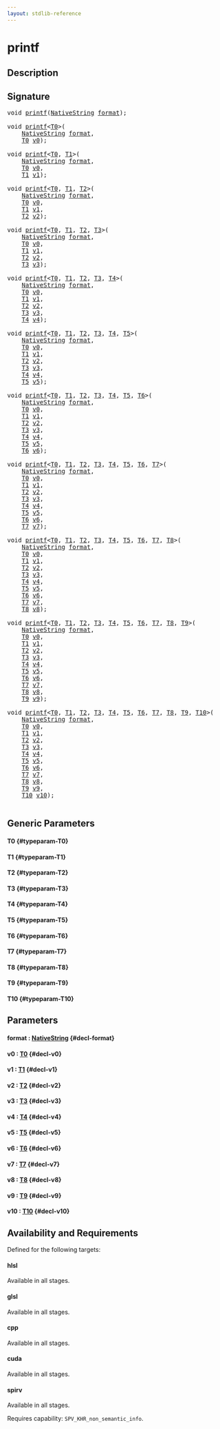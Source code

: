 ```yaml
---
layout: stdlib-reference
---
```


# printf

## Description





## Signature 

<pre>
void <a href="/stdlib-reference/global-decls/printf">printf</a>(<a href="/stdlib-reference/types/NativeString/index">NativeString</a> <a href="/stdlib-reference/global-decls/printf#decl-format" class="code_param">format</a>);

void <a href="/stdlib-reference/global-decls/printf">printf</a>&lt;<a href="/stdlib-reference/global-decls/printf#typeparam-T0" class="code_type">T0</a>&gt;(
    <a href="/stdlib-reference/types/NativeString/index">NativeString</a> <a href="/stdlib-reference/global-decls/printf#decl-format" class="code_param">format</a>,
    <a href="/stdlib-reference/global-decls/printf#typeparam-T0" class="code_type">T0</a> <a href="/stdlib-reference/global-decls/printf#decl-v0" class="code_param">v0</a>);

void <a href="/stdlib-reference/global-decls/printf">printf</a>&lt;<a href="/stdlib-reference/global-decls/printf#typeparam-T0" class="code_type">T0</a>, <a href="/stdlib-reference/global-decls/printf#typeparam-T1" class="code_type">T1</a>&gt;(
    <a href="/stdlib-reference/types/NativeString/index">NativeString</a> <a href="/stdlib-reference/global-decls/printf#decl-format" class="code_param">format</a>,
    <a href="/stdlib-reference/global-decls/printf#typeparam-T0" class="code_type">T0</a> <a href="/stdlib-reference/global-decls/printf#decl-v0" class="code_param">v0</a>,
    <a href="/stdlib-reference/global-decls/printf#typeparam-T1" class="code_type">T1</a> <a href="/stdlib-reference/global-decls/printf#decl-v1" class="code_param">v1</a>);

void <a href="/stdlib-reference/global-decls/printf">printf</a>&lt;<a href="/stdlib-reference/global-decls/printf#typeparam-T0" class="code_type">T0</a>, <a href="/stdlib-reference/global-decls/printf#typeparam-T1" class="code_type">T1</a>, <a href="/stdlib-reference/global-decls/printf#typeparam-T2" class="code_type">T2</a>&gt;(
    <a href="/stdlib-reference/types/NativeString/index">NativeString</a> <a href="/stdlib-reference/global-decls/printf#decl-format" class="code_param">format</a>,
    <a href="/stdlib-reference/global-decls/printf#typeparam-T0" class="code_type">T0</a> <a href="/stdlib-reference/global-decls/printf#decl-v0" class="code_param">v0</a>,
    <a href="/stdlib-reference/global-decls/printf#typeparam-T1" class="code_type">T1</a> <a href="/stdlib-reference/global-decls/printf#decl-v1" class="code_param">v1</a>,
    <a href="/stdlib-reference/global-decls/printf#typeparam-T2" class="code_type">T2</a> <a href="/stdlib-reference/global-decls/printf#decl-v2" class="code_param">v2</a>);

void <a href="/stdlib-reference/global-decls/printf">printf</a>&lt;<a href="/stdlib-reference/global-decls/printf#typeparam-T0" class="code_type">T0</a>, <a href="/stdlib-reference/global-decls/printf#typeparam-T1" class="code_type">T1</a>, <a href="/stdlib-reference/global-decls/printf#typeparam-T2" class="code_type">T2</a>, <a href="/stdlib-reference/global-decls/printf#typeparam-T3" class="code_type">T3</a>&gt;(
    <a href="/stdlib-reference/types/NativeString/index">NativeString</a> <a href="/stdlib-reference/global-decls/printf#decl-format" class="code_param">format</a>,
    <a href="/stdlib-reference/global-decls/printf#typeparam-T0" class="code_type">T0</a> <a href="/stdlib-reference/global-decls/printf#decl-v0" class="code_param">v0</a>,
    <a href="/stdlib-reference/global-decls/printf#typeparam-T1" class="code_type">T1</a> <a href="/stdlib-reference/global-decls/printf#decl-v1" class="code_param">v1</a>,
    <a href="/stdlib-reference/global-decls/printf#typeparam-T2" class="code_type">T2</a> <a href="/stdlib-reference/global-decls/printf#decl-v2" class="code_param">v2</a>,
    <a href="/stdlib-reference/global-decls/printf#typeparam-T3" class="code_type">T3</a> <a href="/stdlib-reference/global-decls/printf#decl-v3" class="code_param">v3</a>);

void <a href="/stdlib-reference/global-decls/printf">printf</a>&lt;<a href="/stdlib-reference/global-decls/printf#typeparam-T0" class="code_type">T0</a>, <a href="/stdlib-reference/global-decls/printf#typeparam-T1" class="code_type">T1</a>, <a href="/stdlib-reference/global-decls/printf#typeparam-T2" class="code_type">T2</a>, <a href="/stdlib-reference/global-decls/printf#typeparam-T3" class="code_type">T3</a>, <a href="/stdlib-reference/global-decls/printf#typeparam-T4" class="code_type">T4</a>&gt;(
    <a href="/stdlib-reference/types/NativeString/index">NativeString</a> <a href="/stdlib-reference/global-decls/printf#decl-format" class="code_param">format</a>,
    <a href="/stdlib-reference/global-decls/printf#typeparam-T0" class="code_type">T0</a> <a href="/stdlib-reference/global-decls/printf#decl-v0" class="code_param">v0</a>,
    <a href="/stdlib-reference/global-decls/printf#typeparam-T1" class="code_type">T1</a> <a href="/stdlib-reference/global-decls/printf#decl-v1" class="code_param">v1</a>,
    <a href="/stdlib-reference/global-decls/printf#typeparam-T2" class="code_type">T2</a> <a href="/stdlib-reference/global-decls/printf#decl-v2" class="code_param">v2</a>,
    <a href="/stdlib-reference/global-decls/printf#typeparam-T3" class="code_type">T3</a> <a href="/stdlib-reference/global-decls/printf#decl-v3" class="code_param">v3</a>,
    <a href="/stdlib-reference/global-decls/printf#typeparam-T4" class="code_type">T4</a> <a href="/stdlib-reference/global-decls/printf#decl-v4" class="code_param">v4</a>);

void <a href="/stdlib-reference/global-decls/printf">printf</a>&lt;<a href="/stdlib-reference/global-decls/printf#typeparam-T0" class="code_type">T0</a>, <a href="/stdlib-reference/global-decls/printf#typeparam-T1" class="code_type">T1</a>, <a href="/stdlib-reference/global-decls/printf#typeparam-T2" class="code_type">T2</a>, <a href="/stdlib-reference/global-decls/printf#typeparam-T3" class="code_type">T3</a>, <a href="/stdlib-reference/global-decls/printf#typeparam-T4" class="code_type">T4</a>, <a href="/stdlib-reference/global-decls/printf#typeparam-T5" class="code_type">T5</a>&gt;(
    <a href="/stdlib-reference/types/NativeString/index">NativeString</a> <a href="/stdlib-reference/global-decls/printf#decl-format" class="code_param">format</a>,
    <a href="/stdlib-reference/global-decls/printf#typeparam-T0" class="code_type">T0</a> <a href="/stdlib-reference/global-decls/printf#decl-v0" class="code_param">v0</a>,
    <a href="/stdlib-reference/global-decls/printf#typeparam-T1" class="code_type">T1</a> <a href="/stdlib-reference/global-decls/printf#decl-v1" class="code_param">v1</a>,
    <a href="/stdlib-reference/global-decls/printf#typeparam-T2" class="code_type">T2</a> <a href="/stdlib-reference/global-decls/printf#decl-v2" class="code_param">v2</a>,
    <a href="/stdlib-reference/global-decls/printf#typeparam-T3" class="code_type">T3</a> <a href="/stdlib-reference/global-decls/printf#decl-v3" class="code_param">v3</a>,
    <a href="/stdlib-reference/global-decls/printf#typeparam-T4" class="code_type">T4</a> <a href="/stdlib-reference/global-decls/printf#decl-v4" class="code_param">v4</a>,
    <a href="/stdlib-reference/global-decls/printf#typeparam-T5" class="code_type">T5</a> <a href="/stdlib-reference/global-decls/printf#decl-v5" class="code_param">v5</a>);

void <a href="/stdlib-reference/global-decls/printf">printf</a>&lt;<a href="/stdlib-reference/global-decls/printf#typeparam-T0" class="code_type">T0</a>, <a href="/stdlib-reference/global-decls/printf#typeparam-T1" class="code_type">T1</a>, <a href="/stdlib-reference/global-decls/printf#typeparam-T2" class="code_type">T2</a>, <a href="/stdlib-reference/global-decls/printf#typeparam-T3" class="code_type">T3</a>, <a href="/stdlib-reference/global-decls/printf#typeparam-T4" class="code_type">T4</a>, <a href="/stdlib-reference/global-decls/printf#typeparam-T5" class="code_type">T5</a>, <a href="/stdlib-reference/global-decls/printf#typeparam-T6" class="code_type">T6</a>&gt;(
    <a href="/stdlib-reference/types/NativeString/index">NativeString</a> <a href="/stdlib-reference/global-decls/printf#decl-format" class="code_param">format</a>,
    <a href="/stdlib-reference/global-decls/printf#typeparam-T0" class="code_type">T0</a> <a href="/stdlib-reference/global-decls/printf#decl-v0" class="code_param">v0</a>,
    <a href="/stdlib-reference/global-decls/printf#typeparam-T1" class="code_type">T1</a> <a href="/stdlib-reference/global-decls/printf#decl-v1" class="code_param">v1</a>,
    <a href="/stdlib-reference/global-decls/printf#typeparam-T2" class="code_type">T2</a> <a href="/stdlib-reference/global-decls/printf#decl-v2" class="code_param">v2</a>,
    <a href="/stdlib-reference/global-decls/printf#typeparam-T3" class="code_type">T3</a> <a href="/stdlib-reference/global-decls/printf#decl-v3" class="code_param">v3</a>,
    <a href="/stdlib-reference/global-decls/printf#typeparam-T4" class="code_type">T4</a> <a href="/stdlib-reference/global-decls/printf#decl-v4" class="code_param">v4</a>,
    <a href="/stdlib-reference/global-decls/printf#typeparam-T5" class="code_type">T5</a> <a href="/stdlib-reference/global-decls/printf#decl-v5" class="code_param">v5</a>,
    <a href="/stdlib-reference/global-decls/printf#typeparam-T6" class="code_type">T6</a> <a href="/stdlib-reference/global-decls/printf#decl-v6" class="code_param">v6</a>);

void <a href="/stdlib-reference/global-decls/printf">printf</a>&lt;<a href="/stdlib-reference/global-decls/printf#typeparam-T0" class="code_type">T0</a>, <a href="/stdlib-reference/global-decls/printf#typeparam-T1" class="code_type">T1</a>, <a href="/stdlib-reference/global-decls/printf#typeparam-T2" class="code_type">T2</a>, <a href="/stdlib-reference/global-decls/printf#typeparam-T3" class="code_type">T3</a>, <a href="/stdlib-reference/global-decls/printf#typeparam-T4" class="code_type">T4</a>, <a href="/stdlib-reference/global-decls/printf#typeparam-T5" class="code_type">T5</a>, <a href="/stdlib-reference/global-decls/printf#typeparam-T6" class="code_type">T6</a>, <a href="/stdlib-reference/global-decls/printf#typeparam-T7" class="code_type">T7</a>&gt;(
    <a href="/stdlib-reference/types/NativeString/index">NativeString</a> <a href="/stdlib-reference/global-decls/printf#decl-format" class="code_param">format</a>,
    <a href="/stdlib-reference/global-decls/printf#typeparam-T0" class="code_type">T0</a> <a href="/stdlib-reference/global-decls/printf#decl-v0" class="code_param">v0</a>,
    <a href="/stdlib-reference/global-decls/printf#typeparam-T1" class="code_type">T1</a> <a href="/stdlib-reference/global-decls/printf#decl-v1" class="code_param">v1</a>,
    <a href="/stdlib-reference/global-decls/printf#typeparam-T2" class="code_type">T2</a> <a href="/stdlib-reference/global-decls/printf#decl-v2" class="code_param">v2</a>,
    <a href="/stdlib-reference/global-decls/printf#typeparam-T3" class="code_type">T3</a> <a href="/stdlib-reference/global-decls/printf#decl-v3" class="code_param">v3</a>,
    <a href="/stdlib-reference/global-decls/printf#typeparam-T4" class="code_type">T4</a> <a href="/stdlib-reference/global-decls/printf#decl-v4" class="code_param">v4</a>,
    <a href="/stdlib-reference/global-decls/printf#typeparam-T5" class="code_type">T5</a> <a href="/stdlib-reference/global-decls/printf#decl-v5" class="code_param">v5</a>,
    <a href="/stdlib-reference/global-decls/printf#typeparam-T6" class="code_type">T6</a> <a href="/stdlib-reference/global-decls/printf#decl-v6" class="code_param">v6</a>,
    <a href="/stdlib-reference/global-decls/printf#typeparam-T7" class="code_type">T7</a> <a href="/stdlib-reference/global-decls/printf#decl-v7" class="code_param">v7</a>);

void <a href="/stdlib-reference/global-decls/printf">printf</a>&lt;<a href="/stdlib-reference/global-decls/printf#typeparam-T0" class="code_type">T0</a>, <a href="/stdlib-reference/global-decls/printf#typeparam-T1" class="code_type">T1</a>, <a href="/stdlib-reference/global-decls/printf#typeparam-T2" class="code_type">T2</a>, <a href="/stdlib-reference/global-decls/printf#typeparam-T3" class="code_type">T3</a>, <a href="/stdlib-reference/global-decls/printf#typeparam-T4" class="code_type">T4</a>, <a href="/stdlib-reference/global-decls/printf#typeparam-T5" class="code_type">T5</a>, <a href="/stdlib-reference/global-decls/printf#typeparam-T6" class="code_type">T6</a>, <a href="/stdlib-reference/global-decls/printf#typeparam-T7" class="code_type">T7</a>, <a href="/stdlib-reference/global-decls/printf#typeparam-T8" class="code_type">T8</a>&gt;(
    <a href="/stdlib-reference/types/NativeString/index">NativeString</a> <a href="/stdlib-reference/global-decls/printf#decl-format" class="code_param">format</a>,
    <a href="/stdlib-reference/global-decls/printf#typeparam-T0" class="code_type">T0</a> <a href="/stdlib-reference/global-decls/printf#decl-v0" class="code_param">v0</a>,
    <a href="/stdlib-reference/global-decls/printf#typeparam-T1" class="code_type">T1</a> <a href="/stdlib-reference/global-decls/printf#decl-v1" class="code_param">v1</a>,
    <a href="/stdlib-reference/global-decls/printf#typeparam-T2" class="code_type">T2</a> <a href="/stdlib-reference/global-decls/printf#decl-v2" class="code_param">v2</a>,
    <a href="/stdlib-reference/global-decls/printf#typeparam-T3" class="code_type">T3</a> <a href="/stdlib-reference/global-decls/printf#decl-v3" class="code_param">v3</a>,
    <a href="/stdlib-reference/global-decls/printf#typeparam-T4" class="code_type">T4</a> <a href="/stdlib-reference/global-decls/printf#decl-v4" class="code_param">v4</a>,
    <a href="/stdlib-reference/global-decls/printf#typeparam-T5" class="code_type">T5</a> <a href="/stdlib-reference/global-decls/printf#decl-v5" class="code_param">v5</a>,
    <a href="/stdlib-reference/global-decls/printf#typeparam-T6" class="code_type">T6</a> <a href="/stdlib-reference/global-decls/printf#decl-v6" class="code_param">v6</a>,
    <a href="/stdlib-reference/global-decls/printf#typeparam-T7" class="code_type">T7</a> <a href="/stdlib-reference/global-decls/printf#decl-v7" class="code_param">v7</a>,
    <a href="/stdlib-reference/global-decls/printf#typeparam-T8" class="code_type">T8</a> <a href="/stdlib-reference/global-decls/printf#decl-v8" class="code_param">v8</a>);

void <a href="/stdlib-reference/global-decls/printf">printf</a>&lt;<a href="/stdlib-reference/global-decls/printf#typeparam-T0" class="code_type">T0</a>, <a href="/stdlib-reference/global-decls/printf#typeparam-T1" class="code_type">T1</a>, <a href="/stdlib-reference/global-decls/printf#typeparam-T2" class="code_type">T2</a>, <a href="/stdlib-reference/global-decls/printf#typeparam-T3" class="code_type">T3</a>, <a href="/stdlib-reference/global-decls/printf#typeparam-T4" class="code_type">T4</a>, <a href="/stdlib-reference/global-decls/printf#typeparam-T5" class="code_type">T5</a>, <a href="/stdlib-reference/global-decls/printf#typeparam-T6" class="code_type">T6</a>, <a href="/stdlib-reference/global-decls/printf#typeparam-T7" class="code_type">T7</a>, <a href="/stdlib-reference/global-decls/printf#typeparam-T8" class="code_type">T8</a>, <a href="/stdlib-reference/global-decls/printf#typeparam-T9" class="code_type">T9</a>&gt;(
    <a href="/stdlib-reference/types/NativeString/index">NativeString</a> <a href="/stdlib-reference/global-decls/printf#decl-format" class="code_param">format</a>,
    <a href="/stdlib-reference/global-decls/printf#typeparam-T0" class="code_type">T0</a> <a href="/stdlib-reference/global-decls/printf#decl-v0" class="code_param">v0</a>,
    <a href="/stdlib-reference/global-decls/printf#typeparam-T1" class="code_type">T1</a> <a href="/stdlib-reference/global-decls/printf#decl-v1" class="code_param">v1</a>,
    <a href="/stdlib-reference/global-decls/printf#typeparam-T2" class="code_type">T2</a> <a href="/stdlib-reference/global-decls/printf#decl-v2" class="code_param">v2</a>,
    <a href="/stdlib-reference/global-decls/printf#typeparam-T3" class="code_type">T3</a> <a href="/stdlib-reference/global-decls/printf#decl-v3" class="code_param">v3</a>,
    <a href="/stdlib-reference/global-decls/printf#typeparam-T4" class="code_type">T4</a> <a href="/stdlib-reference/global-decls/printf#decl-v4" class="code_param">v4</a>,
    <a href="/stdlib-reference/global-decls/printf#typeparam-T5" class="code_type">T5</a> <a href="/stdlib-reference/global-decls/printf#decl-v5" class="code_param">v5</a>,
    <a href="/stdlib-reference/global-decls/printf#typeparam-T6" class="code_type">T6</a> <a href="/stdlib-reference/global-decls/printf#decl-v6" class="code_param">v6</a>,
    <a href="/stdlib-reference/global-decls/printf#typeparam-T7" class="code_type">T7</a> <a href="/stdlib-reference/global-decls/printf#decl-v7" class="code_param">v7</a>,
    <a href="/stdlib-reference/global-decls/printf#typeparam-T8" class="code_type">T8</a> <a href="/stdlib-reference/global-decls/printf#decl-v8" class="code_param">v8</a>,
    <a href="/stdlib-reference/global-decls/printf#typeparam-T9" class="code_type">T9</a> <a href="/stdlib-reference/global-decls/printf#decl-v9" class="code_param">v9</a>);

void <a href="/stdlib-reference/global-decls/printf">printf</a>&lt;<a href="/stdlib-reference/global-decls/printf#typeparam-T0" class="code_type">T0</a>, <a href="/stdlib-reference/global-decls/printf#typeparam-T1" class="code_type">T1</a>, <a href="/stdlib-reference/global-decls/printf#typeparam-T2" class="code_type">T2</a>, <a href="/stdlib-reference/global-decls/printf#typeparam-T3" class="code_type">T3</a>, <a href="/stdlib-reference/global-decls/printf#typeparam-T4" class="code_type">T4</a>, <a href="/stdlib-reference/global-decls/printf#typeparam-T5" class="code_type">T5</a>, <a href="/stdlib-reference/global-decls/printf#typeparam-T6" class="code_type">T6</a>, <a href="/stdlib-reference/global-decls/printf#typeparam-T7" class="code_type">T7</a>, <a href="/stdlib-reference/global-decls/printf#typeparam-T8" class="code_type">T8</a>, <a href="/stdlib-reference/global-decls/printf#typeparam-T9" class="code_type">T9</a>, <a href="/stdlib-reference/global-decls/printf#typeparam-T10" class="code_type">T10</a>&gt;(
    <a href="/stdlib-reference/types/NativeString/index">NativeString</a> <a href="/stdlib-reference/global-decls/printf#decl-format" class="code_param">format</a>,
    <a href="/stdlib-reference/global-decls/printf#typeparam-T0" class="code_type">T0</a> <a href="/stdlib-reference/global-decls/printf#decl-v0" class="code_param">v0</a>,
    <a href="/stdlib-reference/global-decls/printf#typeparam-T1" class="code_type">T1</a> <a href="/stdlib-reference/global-decls/printf#decl-v1" class="code_param">v1</a>,
    <a href="/stdlib-reference/global-decls/printf#typeparam-T2" class="code_type">T2</a> <a href="/stdlib-reference/global-decls/printf#decl-v2" class="code_param">v2</a>,
    <a href="/stdlib-reference/global-decls/printf#typeparam-T3" class="code_type">T3</a> <a href="/stdlib-reference/global-decls/printf#decl-v3" class="code_param">v3</a>,
    <a href="/stdlib-reference/global-decls/printf#typeparam-T4" class="code_type">T4</a> <a href="/stdlib-reference/global-decls/printf#decl-v4" class="code_param">v4</a>,
    <a href="/stdlib-reference/global-decls/printf#typeparam-T5" class="code_type">T5</a> <a href="/stdlib-reference/global-decls/printf#decl-v5" class="code_param">v5</a>,
    <a href="/stdlib-reference/global-decls/printf#typeparam-T6" class="code_type">T6</a> <a href="/stdlib-reference/global-decls/printf#decl-v6" class="code_param">v6</a>,
    <a href="/stdlib-reference/global-decls/printf#typeparam-T7" class="code_type">T7</a> <a href="/stdlib-reference/global-decls/printf#decl-v7" class="code_param">v7</a>,
    <a href="/stdlib-reference/global-decls/printf#typeparam-T8" class="code_type">T8</a> <a href="/stdlib-reference/global-decls/printf#decl-v8" class="code_param">v8</a>,
    <a href="/stdlib-reference/global-decls/printf#typeparam-T9" class="code_type">T9</a> <a href="/stdlib-reference/global-decls/printf#decl-v9" class="code_param">v9</a>,
    <a href="/stdlib-reference/global-decls/printf#typeparam-T10" class="code_type">T10</a> <a href="/stdlib-reference/global-decls/printf#decl-v10" class="code_param">v10</a>);

</pre>

## Generic Parameters

#### T0 {#typeparam-T0}
#### T1 {#typeparam-T1}
#### T2 {#typeparam-T2}
#### T3 {#typeparam-T3}
#### T4 {#typeparam-T4}
#### T5 {#typeparam-T5}
#### T6 {#typeparam-T6}
#### T7 {#typeparam-T7}
#### T8 {#typeparam-T8}
#### T9 {#typeparam-T9}
#### T10 {#typeparam-T10}

## Parameters

#### format  : [NativeString](/stdlib-reference/types/NativeString/index) {#decl-format}
#### v0  : [T0](/stdlib-reference/global-decls/printf#typeparam-T0) {#decl-v0}
#### v1  : [T1](/stdlib-reference/global-decls/printf#typeparam-T1) {#decl-v1}
#### v2  : [T2](/stdlib-reference/global-decls/printf#typeparam-T2) {#decl-v2}
#### v3  : [T3](/stdlib-reference/global-decls/printf#typeparam-T3) {#decl-v3}
#### v4  : [T4](/stdlib-reference/global-decls/printf#typeparam-T4) {#decl-v4}
#### v5  : [T5](/stdlib-reference/global-decls/printf#typeparam-T5) {#decl-v5}
#### v6  : [T6](/stdlib-reference/global-decls/printf#typeparam-T6) {#decl-v6}
#### v7  : [T7](/stdlib-reference/global-decls/printf#typeparam-T7) {#decl-v7}
#### v8  : [T8](/stdlib-reference/global-decls/printf#typeparam-T8) {#decl-v8}
#### v9  : [T9](/stdlib-reference/global-decls/printf#typeparam-T9) {#decl-v9}
#### v10  : [T10](/stdlib-reference/global-decls/printf#typeparam-T10) {#decl-v10}

## Availability and Requirements

Defined for the following targets:

#### hlsl
Available in all stages.

#### glsl
Available in all stages.

#### cpp
Available in all stages.

#### cuda
Available in all stages.

#### spirv
Available in all stages.

Requires capability: `SPV_KHR_non_semantic_info`.


